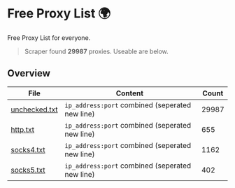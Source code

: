 
# Free Proxy List 🌍

Free Proxy List for everyone.
> Scraper found **29987** proxies. Useable are below.

## Overview

|File|Content|Count|
|----|-------|-----|
|[unchecked.txt](https://raw.githubusercontent.com/yemixzy/proxy-list/main/proxies/unchecked.txt)|`ip_address:port` combined (seperated new line)|29987|
|[http.txt](https://raw.githubusercontent.com/yemixzy/proxy-list/main/proxies/http.txt)|`ip_address:port` combined (seperated new line)|655|
|[socks4.txt](https://raw.githubusercontent.com/yemixzy/proxy-list/main/proxies/socks4.txt)|`ip_address:port` combined (seperated new line)|1162|
|[socks5.txt](https://raw.githubusercontent.com/yemixzy/proxy-list/main/proxies/socks5.txt)|`ip_address:port` combined (seperated new line)|402|

